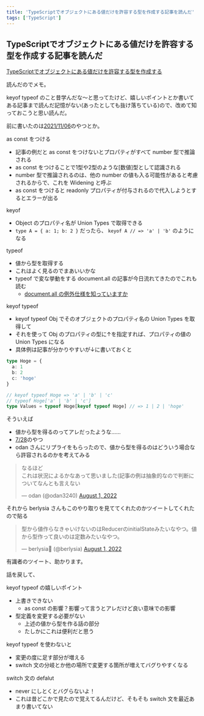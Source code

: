 ```yaml
---
title: 'TypeScriptでオブジェクトにある値だけを許容する型を作成する記事を読んだ'
tags: ['TypeScript']
---
```


## TypeScriptでオブジェクトにある値だけを許容する型を作成する記事を読んだ

[TypeScriptでオブジェクトにある値だけを許容する型を作成する](https://zenn.dev/kata_n/articles/099ec8fe6322d0)

読んだのでメモ。

keyof typeof のこと昔学んだな〜と思ってたけど、嬉しいポイントとか書いてある記事まで読んだ記憶がない(あったとしても抜け落ちている)ので、改めて知っておこうと思い読んだ。

前に書いたのは[2021/11/06](/posts/2021-11-06)のやつとか。

as const をつける

- 記事の例だと as const をつけないとプロパティがすべて number 型で推論される
- as const をつけることで1型や2型のような\[数値\]型として認識される
- number 型で推論されるのは、他の number の値も入る可能性があると考慮されるからで、これを Widening と呼ぶ
- as const をつけると readonly プロパティが付与されるので代入しようとするとエラーが出る

keyof

- Object のプロパティ名が Union Types で取得できる
- `type A = { a: 1; b: 2 }` だったら、 `keyof A // => 'a' | 'b'` のようになる

typeof

- 値から型を取得する
- これはよく見るのでまあいいかな
- typeof で変な挙動をする document.all の記事が今日流れてきたのでこれも読む
  - [document\.all の例外仕様を知っていますか](http://nmi.jp/2022-08-01-Document-Dot-All)

keyof typeof

- keyof typeof Obj でそのオブジェクトのプロパティ名の Union Types を取得して
- それを使って Obj のプロパティの型に↑を指定すれば、プロパティの値の Union Types になる
- 具体例は記事が分かりやすいが↓に書いておくと

```ts
type Hoge = {
  a: 1
  b: 2
  c: 'hoge'
}

// keyof typeof Hoge => 'a' | 'b' | 'c'
// typeof Hoge['a' | 'b' | 'c'] 
type Values = typeof Hoge[keyof typeof Hoge] // => 1 | 2 | 'hoge'
```

そういえば

- 値から型を得るのってアレだったような……
- [7/28](/post/2022-07-28)のやつ
- odan さんにリプライをもらったので、値から型を得るのはどういう場合なら許容されるのかを考えてみる

<blockquote class="twitter-tweet" data-partner="tweetdeck"><p lang="ja" dir="ltr">なるほど<br>これは状況によるかなあって思いました(記事の例は抽象的なので判断についてなんとも言えない</p>&mdash; odan (@odan3240) <a href="https://twitter.com/odan3240/status/1554148321903554560?ref_src=twsrc%5Etfw">August 1, 2022</a></blockquote>

それから berlysia さんもこのやり取りを見ててくれたのかツイートしてくれたので貼る

<blockquote class="twitter-tweet" data-partner="tweetdeck"><p lang="ja" dir="ltr">型から値作らなきゃいけないのはReducerのinitialStateみたいなやつ。値から型作って良いのは定数みたいなやつ。</p>&mdash; berlysia💭 (@berlysia) <a href="https://twitter.com/berlysia/status/1554149070565847040?ref_src=twsrc%5Etfw">August 1, 2022</a></blockquote>

有識者のツイート、助かります。

話を戻して、

keyof typeof の嬉しいポイント

- 上書きできない
  - as const の影響？影響って言うとアレだけど良い意味での影響
- 型定義を変更する必要がない
  - 上述の値から型を作る話の部分
  - たしかにこれは便利だと思う

keyof typeof を使わないと

- 変更の度に足す部分が増える
- switch 文の分岐とか他の場所で変更する箇所が増えてバグりやすくなる

switch 文の defalut

- never にしとくとバグらないよ！
- これは昔どこかで見たので覚えてるんだけど、そもそも switch 文を最近あまり書いてない

